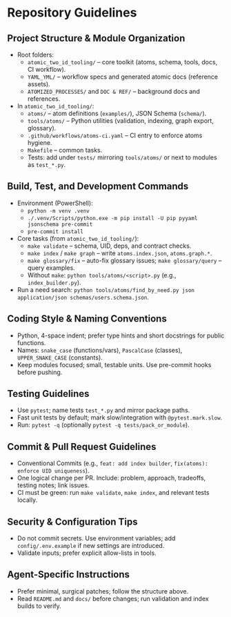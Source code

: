 # Repository Guidelines

## Project Structure & Module Organization
- Root folders:
  - `atomic_two_id_tooling/` – core toolkit (atoms, schema, tools, docs, CI workflow).
  - `YAML_YML/` – workflow specs and generated atomic docs (reference assets).
  - `ATOMIZED_PROCESSES/` and `DOC & REF/` – background docs and references.
- In `atomic_two_id_tooling/`:
  - `atoms/` – atom definitions (`examples/`), JSON Schema (`schema/`).
  - `tools/atoms/` – Python utilities (validation, indexing, graph export, glossary).
  - `.github/workflows/atoms-ci.yaml` – CI entry to enforce atoms hygiene.
  - `Makefile` – common tasks.
  - Tests: add under `tests/` mirroring `tools/atoms/` or next to modules as `test_*.py`.

## Build, Test, and Development Commands
- Environment (PowerShell):
  - `python -m venv .venv`
  - `./.venv/Scripts/python.exe -m pip install -U pip pyyaml jsonschema pre-commit`
  - `pre-commit install`
- Core tasks (from `atomic_two_id_tooling/`):
  - `make validate` – schema, UID, deps, and contract checks.
  - `make index` / `make graph` – write `atoms.index.json`, `atoms.graph.*`.
  - `make glossary/fix` – auto-fix glossary issues; `make glossary/query` – query examples.
  - Without `make`: `python tools/atoms/<script>.py` (e.g., `index_builder.py`).
- Run a need search: `python tools/atoms/find_by_need.py json application/json schemas/users.schema.json`.

## Coding Style & Naming Conventions
- Python, 4-space indent; prefer type hints and short docstrings for public functions.
- Names: `snake_case` (functions/vars), `PascalCase` (classes), `UPPER_SNAKE_CASE` (constants).
- Keep modules focused; small, testable units. Use pre-commit hooks before pushing.

## Testing Guidelines
- Use `pytest`; name tests `test_*.py` and mirror package paths.
- Fast unit tests by default; mark slow/integration with `@pytest.mark.slow`.
- Run: `pytest -q` (optionally `pytest -q tests/pack_or_module`).

## Commit & Pull Request Guidelines
- Conventional Commits (e.g., `feat: add index builder`, `fix(atoms): enforce UID uniqueness`).
- One logical change per PR. Include: problem, approach, tradeoffs, testing notes; link issues.
- CI must be green: run `make validate`, `make index`, and relevant tests locally.

## Security & Configuration Tips
- Do not commit secrets. Use environment variables; add `config/.env.example` if new settings are introduced.
- Validate inputs; prefer explicit allow-lists in tools.

## Agent-Specific Instructions
- Prefer minimal, surgical patches; follow the structure above.
- Read `README.md` and `docs/` before changes; run validation and index builds to verify.
